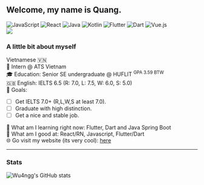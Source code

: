 ## Welcome, my name is Quang.
![JavaScript](https://img.shields.io/badge/javascript-%23323330.svg?style=for-the-badge&logo=javascript&logoColor=%23F7DF1E)
![React](https://img.shields.io/badge/react-%2320232a.svg?style=for-the-badge&logo=react&logoColor=%2361DAFB)
![Java](https://img.shields.io/badge/java-%23ED8B00.svg?style=for-the-badge&logo=openjdk&logoColor=white)
![Kotlin](https://img.shields.io/badge/kotlin-%237F52FF.svg?style=for-the-badge&logo=kotlin&logoColor=white)
![Flutter](https://img.shields.io/badge/Flutter-%2302569B.svg?style=for-the-badge&logo=Flutter&logoColor=white)
![Dart](https://img.shields.io/badge/dart-%230175C2.svg?style=for-the-badge&logo=dart&logoColor=white)
![Vue.js](https://img.shields.io/badge/vuejs-%2335495e.svg?style=for-the-badge&logo=vuedotjs&logoColor=%234FC08D)\
![](https://komarev.com/ghpvc/?username=wu4ngg&color=green)
### A little bit about myself
Vietnamese 🇻🇳\
🏢 Intern @ ATS Vietnam\
🎓 Education: Senior SE undergraduate @ HUFLIT <sup>GPA 3.59 BTW</sup>\
🇬🇧 English: IELTS 6.5 (R: 7.0, L: 7.5, W: 6.0, S: 5.0)\
🎯 Goals: 
- [ ] Get IELTS 7.0+ (R,L,W,S at least 7.0).
- [ ] Graduate with high distinction.
- [ ] Get a nice and stable job.

🌱 What am I learning right now: Flutter, Dart and Java Spring Boot\
💯 What am I good at: React/RN, Javascript, Flutter/Dart\
🌐 Go visit my website (its very cool): [here](https://fowardslash.vercel.app/#/)
<hr>

### Stats
![Wu4ngg's GitHub stats](https://github-readme-stats.vercel.app/api?username=wu4ngg&show_icons=true&theme=default)
